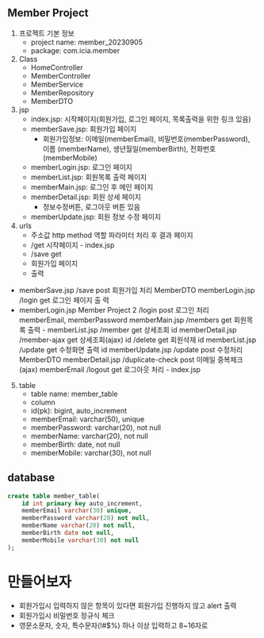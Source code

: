 ## Member Project

1. 프로젝트 기본 정보
   - project name: member_20230905
   - package: com.icia.member
2. Class
   - HomeController
   - MemberController
   - MemberService
   - MemberRepository
   - MemberDTO
3. jsp
   - index.jsp: 시작페이지(회원가입, 로그인 페이지, 목록출력을 위한 링크 있음)
   - memberSave.jsp: 회원가입 페이지
     - 회원가입정보: 이메일(memberEmail), 비밀번호(memberPassword), 이름
     (memberName), 생년월일(memberBirth), 전화번호(memberMobile)
   - memberLogin.jsp: 로그인 페이지
   - memberList.jsp: 회원목록 출력 페이지
   - memberMain.jsp: 로그인 후 메인 페이지
   - memberDetail.jsp: 회원 상세 페이지
     - 정보수정버튼, 로그아웃 버튼 있음
   - memberUpdate.jsp: 회원 정보 수정 페이지
4. urls
   - 주소값 http method 역할 파라미터 처리 후 결과 페이지
   - /get 시작페이지 - index.jsp
   - /save get
   - 회원가입 페이지
   - 출력
- memberSave.jsp
  /save post 회원가입 처리 MemberDTO memberLogin.jsp
  /login get 로그인 페이지 출
  력
- memberLogin.jsp
  Member Project 2
  /login post 로그인 처리
  memberEmail,
  memberPassword
  memberMain.jsp
  /members get 회원목록 출력 - memberList.jsp
  /member get 상세조회 id memberDetail.jsp
  /member-ajax get 상세조회(ajax) id
  /delete get 회원삭제 id memberList.jsp
  /update get 수정화면 출력 id memberUpdate.jsp
  /update post 수정처리 MemberDTO memberDetail.jsp
  /duplicate-check post
  이메일 중복체크
  (ajax)
  memberEmail
  /logout get 로그아웃 처리 - index.jsp
5. table
   - table name: member_table
   - column
   - id(pk): bigint, auto_increment
   - memberEmail: varchar(50), unique
   - memberPassword: varchar(20), not null
   - memberName: varchar(20), not null
   - memberBirth: date, not null
   - memberMobile: varchar(30), not null

## database 
```sql
create table member_table(
    id int primary key auto_increment,
    memberEmail varchar(30) unique,
    memberPassword varchar(20) not null,
    memberName varchar(20) not null,
    memberBirth date not null,
    memberMobile varchar(30) not null
);
```

# 만들어보자
- 회원가입시 입력하지 않은 항목이 있다면 회원가입 진행하지 않고 alert 출력
- 회원가입시 비밀번호 정규식 체크
- 영문소문자, 숫자, 특수문자(!#$%) 하나 이상 입력하고 8~16자로